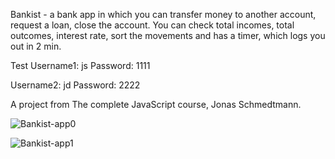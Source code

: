 Bankist - a bank app in which you can transfer money to another account, request a loan, close the account. You can check total incomes, total outcomes, interest rate,
sort the movements and has a timer, which logs you out in 2 min.

Test
Username1: js
Password: 1111

Username2: jd
Password: 2222

A project from The complete JavaScript course, Jonas Schmedtmann.

![Bankist-app0](https://user-images.githubusercontent.com/125043957/222954830-a81f4b2d-ab3a-4ffc-a1e7-61f8e8cee875.png)

![Bankist-app1](https://user-images.githubusercontent.com/125043957/222954835-385edd8e-16ec-4761-a0b1-55200aeb054b.png)
